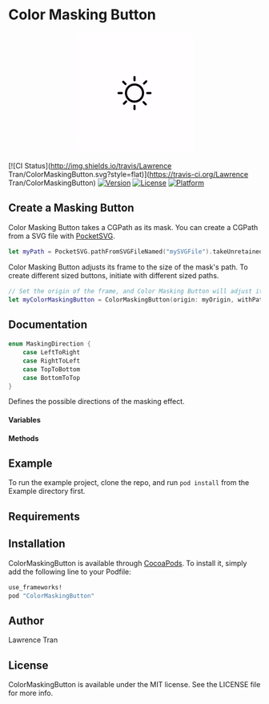 # Color Masking Button

<p align="center">
<img src="/Assets/preview.gif" />
</p>

[![CI Status](http://img.shields.io/travis/Lawrence Tran/ColorMaskingButton.svg?style=flat)](https://travis-ci.org/Lawrence Tran/ColorMaskingButton)
[![Version](https://img.shields.io/cocoapods/v/ColorMaskingButton.svg?style=flat)](http://cocoapods.org/pods/ColorMaskingButton)
[![License](https://img.shields.io/cocoapods/l/ColorMaskingButton.svg?style=flat)](http://cocoapods.org/pods/ColorMaskingButton)
[![Platform](https://img.shields.io/cocoapods/p/ColorMaskingButton.svg?style=flat)](http://cocoapods.org/pods/ColorMaskingButton)

## Create a Masking Button

Color Masking Button takes a CGPath as its mask. You can create a CGPath from a SVG file with [PocketSVG](https://github.com/arielelkin/PocketSVG).

```swift
let myPath = PocketSVG.pathFromSVGFileNamed("mySVGFile").takeUnretainedValue()
```

Color Masking Button adjusts its frame to the size of the mask's path. To create different sized buttons, initiate with different sized paths.

```swift
// Set the origin of the frame, and Color Masking Button will adjust its frame
let myColorMaskingButton = ColorMaskingButton(origin: myOrigin, withPath: myPath, withDirection: .LeftToRight, withForegroundColor: color1, withBackgroundColor: color2)
```

## Documentation

```swift
enum MaskingDirection {
    case LeftToRight
    case RightToLeft
    case TopToBottom
    case BottomToTop
}
```
Defines the possible directions of the masking effect.

#### Variables

#### Methods

## Example

To run the example project, clone the repo, and run `pod install` from the Example directory first.

## Requirements

## Installation

ColorMaskingButton is available through [CocoaPods](http://cocoapods.org). To install
it, simply add the following line to your Podfile:

```ruby
use_frameworks!
pod "ColorMaskingButton"
```

## Author

Lawrence Tran

## License

ColorMaskingButton is available under the MIT license. See the LICENSE file for more info.
